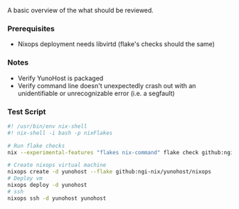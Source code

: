 A basic overview of the what should be reviewed.

### Prerequisites
- Nixops deployment needs libvirtd (flake's checks should the same)

### Notes
- Verify YunoHost is packaged
- Verify command line doesn't unexpectedly crash out with an unidentifiable or unrecognizable error (i.e. a segfault)

### Test Script

```bash
#! /usr/bin/env nix-shell
#! nix-shell -i bash -p nixFlakes

# Run flake checks
nix --experimental-features "flakes nix-command" flake check github:ngi-nix/yunohost

# Create nixops virtual machine
nixops create -d yunohost --flake github:ngi-nix/yunohost/nixops
# Deploy vm
nixops deploy -d yunohost
# ssh
nixops ssh -d yunohost yunohost
```
